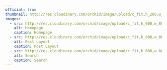 ```yaml
---
official: true
thumbnail: http://res.cloudinary.com/orchid/image/upload/c_fit,h_200,w_400/v1524970938/themes/editorial/1.jpg
images:
  - src: http://res.cloudinary.com/orchid/image/upload/c_fit,h_600,w_800/v1524970938/themes/editorial/1.jpg
    alt: Homepage
    caption: Homepage
  - src: http://res.cloudinary.com/orchid/image/upload/c_fit,h_600,w_800/v1524970938/themes/editorial/2.jpg
    alt: Post Layout
    caption: Post Layout
  - src: http://res.cloudinary.com/orchid/image/upload/c_fit,h_600,w_800/v1524970938/themes/editorial/3.jpg
    alt: Search
    caption: Search
---
```

